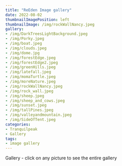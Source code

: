```yaml
---
title: "ReEden Image gallery"
date: 2022-08-02
thumbnailImagePosition: left
thumbnailImage: /img/rockWallNancy.jpeg
gallery:
- /img/DarkTreesLightBackground.jpeg
- /img/Porky.jpeg
- /img/boat.jpeg
- /img/clouds.jpeg
- /img/dome.jpg
- /img/forestEdge.jpeg
- /img/forestEdge2.jpeg
- /img/greenHills.jpeg
- /img/latefall.jpeg
- /img/momaTurtle.jpeg
- /img/moreNature.jpeg
- /img/rockWallNancy.jpeg
- /img/rock_wall.jpeg
- /img/sheep.jpeg
- /img/sheep_and_cows.jpeg
- /img/sunset.jpeg
- /img/tallPines.jpeg
- /img/valleyandmountain.jpeg
- /img/SideOfTent.jpeg
categories:
- Tranquilpeak
- Gallery
tags:
- image gallery
---
```

Gallery - click on any picture to see the entire gallery
<!--more-->
